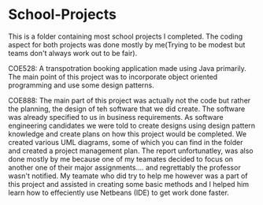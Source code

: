 # School-Projects

This is a folder containing most school projects I completed. The coding aspect for both projects was done mostly by 
me(Trying to be modest but teams don't always work out to be fair).

COE528:
A transpotration booking application made using Java primarily. The main point of this project was to incorporate 
object oriented programming and use some design patterns.

COE888:
The main part of this project was actually not the code but rather the planning, the design of teh software that we did create.
The software was already specified to us in business requirements. As software engineering candidates we were told to create designs using 
design pattern knowledge and create plans on how this project would be completed. We created various UML diagrams, some of which you can 
find in the folder and created a project management plan. The report unfortunatley, was also done mostly by me because one of my teamates 
decided to focus on another one of their major assignments.... and regrettably the professor wasn't notified. My teamate who did try to
help me however was a part of this project and assisted in creating some basic methods and I helped him learn how to effeciently use 
Netbeans (IDE) to get work done faster. 
